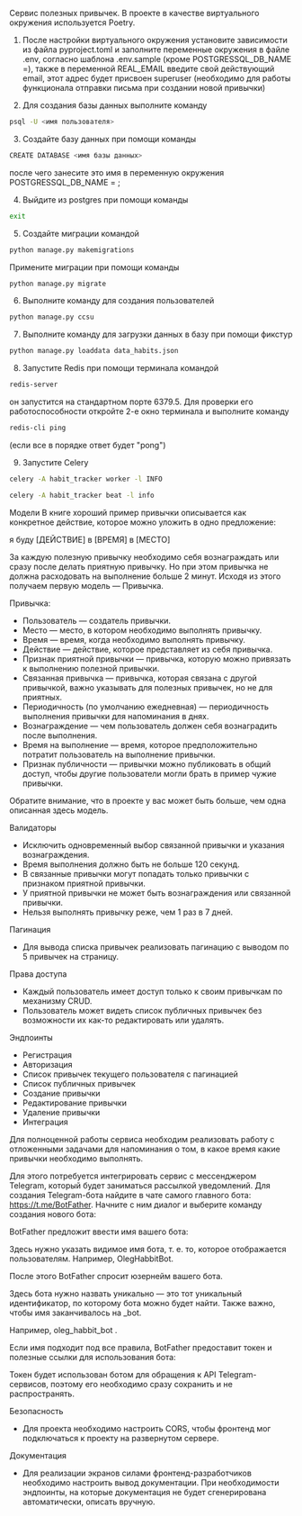 Сервис полезных привычек. В проекте в качестве виртуального окружения используется Poetry.

1) После настройки виртуального окружения установите зависимости из файла pyproject.toml и заполните переменные
   окружения в файле .env, согласно шаблона .env.sample (кроме POSTGRESSQL_DB_NAME =), также в переменной REAL_EMAIL
   введите свой действующий email, этот адрес будет присвоен superuser (необходимо для работы функционала отправки
   письма при создании новой привычки)

2) Для создания базы данных выполните команду

```bash
psql -U <имя пользователя>
```

3) Создайте базу данных при помощи команды

```bash
CREATE DATABASE <имя базы данных> 
```

после чего занесите это имя в переменную окружения POSTGRESSQL_DB_NAME = ;

4) Выйдите из postgres при помощи команды

```bash
exit 
```

5) Создайте миграции командой

```bash
python manage.py makemigrations
```

Примените миграции при помощи команды

```bash
python manage.py migrate
```

6) Выполните команду для создания пользователей
```bash
python manage.py ccsu
```
7) Выполните команду для загрузки данных в базу при помощи фикстур
```bash
python manage.py loaddata data_habits.json
```
8) Запустите Redis при помощи терминала командой 
```bash
redis-server
```
он запустится на стандартном порте 6379.5.
Для проверки его работоспособности откройте 2-е окно терминала и выполните команду 
```bash
redis-cli ping
```
(если все в порядке ответ будет "pong")

9) Запустите Celery 
```bash
celery -A habit_tracker worker -l INFO
```
```bash
celery -A habit_tracker beat -l info
```


Модели
В книге хороший пример привычки описывается как конкретное действие, которое можно уложить в одно предложение:

я буду [ДЕЙСТВИЕ] в [ВРЕМЯ] в [МЕСТО]

За каждую полезную привычку необходимо себя вознаграждать или сразу после делать приятную привычку. Но при этом привычка
не должна расходовать на выполнение больше 2 минут. Исходя из этого получаем первую модель — Привычка.

Привычка:
- Пользователь — создатель привычки.
- Место — место, в котором необходимо выполнять привычку.
- Время — время, когда необходимо выполнять привычку.
- Действие — действие, которое представляет из себя привычка.
- Признак приятной привычки — привычка, которую можно привязать к выполнению полезной привычки.
- Связанная привычка — привычка, которая связана с другой привычкой, важно указывать для полезных привычек, но не для
приятных.
- Периодичность (по умолчанию ежедневная) — периодичность выполнения привычки для напоминания в днях.
- Вознаграждение — чем пользователь должен себя вознаградить после выполнения.
- Время на выполнение — время, которое предположительно потратит пользователь на выполнение привычки.
- Признак публичности — привычки можно публиковать в общий доступ, чтобы другие пользователи могли брать в пример чужие
привычки.

Обратите внимание, что в проекте у вас может быть больше, чем одна описанная здесь модель.

Валидаторы
- Исключить одновременный выбор связанной привычки и указания вознаграждения.
- Время выполнения должно быть не больше 120 секунд.
- В связанные привычки могут попадать только привычки с признаком приятной привычки.
- У приятной привычки не может быть вознаграждения или связанной привычки.
- Нельзя выполнять привычку реже, чем 1 раз в 7 дней.


Пагинация
- Для вывода списка привычек реализовать пагинацию с выводом по 5 привычек на страницу.


Права доступа
- Каждый пользователь имеет доступ только к своим привычкам по механизму CRUD.
- Пользователь может видеть список публичных привычек без возможности их как-то редактировать или удалять.

Эндпоинты
- Регистрация
- Авторизация
- Список привычек текущего пользователя с пагинацией
- Список публичных привычек
- Создание привычки
- Редактирование привычки
- Удаление привычки
- Интеграция

Для полноценной работы сервиса необходим реализовать работу с отложенными задачами для напоминания о том, в какое время
какие привычки необходимо выполнять.

Для этого потребуется интегрировать сервис с мессенджером Telegram, который будет заниматься рассылкой уведомлений.
Для создания Telegram-бота найдите в чате самого главного бота: https://t.me/BotFather.
Начните с ним диалог и выберите команду создания нового бота:

BotFather предложит ввести имя вашего бота:

Здесь нужно указать видимое имя бота, т. е. то, которое отображается пользователям. Например, OlegHabbitBot.

После этого BotFather спросит юзернейм вашего бота.

Здесь бота нужно назвать уникально — это тот уникальный идентификатор, по которому бота можно будет найти. Также важно,
чтобы имя заканчивалось на _bot.

Например,
oleg_habbit_bot
.

Если имя подходит под все правила, BotFather предоставит токен и полезные ссылки для использования бота:

Токен будет использован ботом для обращения к API Telegram-сервисов, поэтому его необходимо сразу сохранить и не
распространять.

Безопасность
- Для проекта необходимо настроить CORS, чтобы фронтенд мог подключаться к проекту на развернутом сервере.

Документация
- Для реализации экранов силами фронтенд-разработчиков необходимо настроить вывод документации. При необходимости
эндпоинты, на которые документация не будет сгенерирована автоматически, описать вручную.